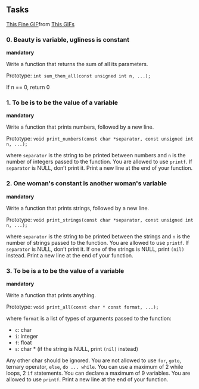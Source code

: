 ## Tasks

<div class="tenor-gif-embed" data-postid="24177057" data-share-method="host" data-aspect-ratio="1.77778" data-width="100%"><a href="https://tenor.com/view/this-is-fine-gif-24177057">This Fine GIF</a>from <a href="https://tenor.com/search/this-gifs">This GIFs</a></div> <script type="text/javascript" async src="https://tenor.com/embed.js"></script>

### 0. Beauty is variable, ugliness is constant

**mandatory**

Write a function that returns the sum of all its parameters.

Prototype: `int sum_them_all(const unsigned int n, ...);`

If n == 0, return 0

### 1. To be is to be the value of a variable

**mandatory**

Write a function that prints numbers, followed by a new line.

Prototype: `void print_numbers(const char *separator, const unsigned int n, ...);`

where `separator` is the string to be printed between numbers and `n` is the number of integers passed to the function. You are allowed to use `printf`. If `separator` is NULL, don’t print it. Print a new line at the end of your function.

### 2. One woman's constant is another woman's variable

**mandatory**

Write a function that prints strings, followed by a new line.

Prototype: `void print_strings(const char *separator, const unsigned int n, ...);`

where `separator` is the string to be printed between the strings and `n` is the number of strings passed to the function. You are allowed to use `printf`. If `separator` is NULL, don’t print it. If one of the strings is NULL, print `(nil)` instead. Print a new line at the end of your function.

### 3. To be is a to be the value of a variable

**mandatory**

Write a function that prints anything.

Prototype: `void print_all(const char * const format, ...);`

where `format` is a list of types of arguments passed to the function:
- `c`: char
- `i`: integer
- `f`: float
- `s`: char * (if the string is NULL, print `(nil)` instead)

Any other char should be ignored. You are not allowed to use `for`, `goto`, ternary operator, `else`, `do ... while`. You can use a maximum of 2 while loops, 2 `if` statements. You can declare a maximum of 9 variables. You are allowed to use `printf`. Print a new line at the end of your function.

